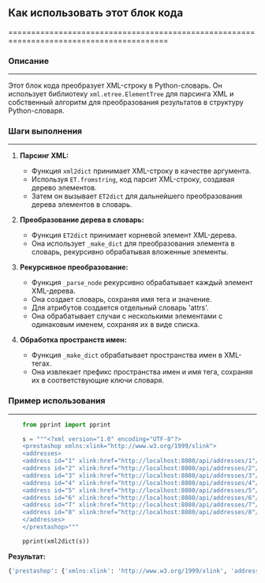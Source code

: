 ## Как использовать этот блок кода
=========================================================================================

### Описание
-------------------------
Этот блок кода преобразует XML-строку в Python-словарь. 
Он использует библиотеку `xml.etree.ElementTree` для парсинга XML и собственный алгоритм для преобразования результатов в структуру Python-словаря.

### Шаги выполнения
-------------------------
1. **Парсинг XML:** 
    - Функция `xml2dict` принимает XML-строку в качестве аргумента.
    - Используя `ET.fromstring`, код парсит XML-строку, создавая дерево элементов.
    - Затем он вызывает `ET2dict` для дальнейшего преобразования дерева элементов в словарь.

2. **Преобразование дерева в словарь:**
    - Функция `ET2dict` принимает корневой элемент XML-дерева.
    - Она использует `_make_dict` для преобразования элемента в словарь, рекурсивно обрабатывая вложенные элементы.

3. **Рекурсивное преобразование:**
    - Функция `_parse_node` рекурсивно обрабатывает каждый элемент XML-дерева.
    - Она создает словарь, сохраняя имя тега и значение. 
    - Для атрибутов создается отдельный словарь 'attrs'.
    - Она обрабатывает случаи с несколькими элементами с одинаковым именем, сохраняя их в виде списка.

4. **Обработка пространств имен:**
    - Функция `_make_dict` обрабатывает пространства имен в XML-тегах.
    - Она извлекает префикс пространства имен и имя тега, сохраняя их в соответствующие ключи словаря.

### Пример использования
-------------------------
```python
    from pprint import pprint

    s = """<?xml version="1.0" encoding="UTF-8"?>
    <prestashop xmlns:xlink="http://www.w3.org/1999/xlink">
    <addresses>
    <address id="1" xlink:href="http://localhost:8080/api/addresses/1"/>
    <address id="2" xlink:href="http://localhost:8080/api/addresses/2"/>
    <address id="3" xlink:href="http://localhost:8080/api/addresses/3"/>
    <address id="4" xlink:href="http://localhost:8080/api/addresses/4"/>
    <address id="5" xlink:href="http://localhost:8080/api/addresses/5"/>
    <address id="6" xlink:href="http://localhost:8080/api/addresses/6"/>
    <address id="7" xlink:href="http://localhost:8080/api/addresses/7"/>
    <address id="8" xlink:href="http://localhost:8080/api/addresses/8"/>
    </addresses>
    </prestashop>"""

    pprint(xml2dict(s))
```

**Результат:**
```python
{'prestashop': {'xmlns:xlink': 'http://www.w3.org/1999/xlink', 'addresses': [{'address': {'attrs': {'id': '1', 'xlink:href': 'http://localhost:8080/api/addresses/1'}}}, {'address': {'attrs': {'id': '2', 'xlink:href': 'http://localhost:8080/api/addresses/2'}}}, {'address': {'attrs': {'id': '3', 'xlink:href': 'http://localhost:8080/api/addresses/3'}}}, {'address': {'attrs': {'id': '4', 'xlink:href': 'http://localhost:8080/api/addresses/4'}}}, {'address': {'attrs': {'id': '5', 'xlink:href': 'http://localhost:8080/api/addresses/5'}}}, {'address': {'attrs': {'id': '6', 'xlink:href': 'http://localhost:8080/api/addresses/6'}}}, {'address': {'attrs': {'id': '7', 'xlink:href': 'http://localhost:8080/api/addresses/7'}}}, {'address': {'attrs': {'id': '8', 'xlink:href': 'http://localhost:8080/api/addresses/8'}}}]}}
```